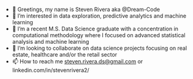 - 👋 Greetings, my name is Steven Rivera aka @Dream-Code
- 👀 I’m interested in data exploration, predictive analytics and machine learning
- 🌱 I’m a recent M.S. Data Science graduate with a concentration in computational methodology where I focused on advanced statistical analysis and machine learning
- 💞️ I’m looking to collaborate on data science projects focusing on real estate, healthcare and/or the retail sector
- 📫 How to reach me steven.rivera.ds@gmail.com or linkedin.com/in/stevenrivera2/

<!---
Dream-Code/Dream-Code is a ✨ special ✨ repository because its `README.md` (this file) appears on your GitHub profile.
You can click the Preview link to take a look at your changes.
--->

